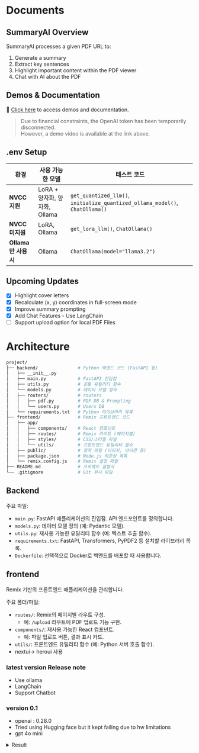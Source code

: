 # Documents

## SummaryAI Overview

SummaryAI processes a given PDF URL to:

1. Generate a summary
2. Extract key sentences
3. Highlight important content within the PDF viewer
4. Chat with AI about the PDF

## Demos & Documentation

📌 [Click here](https://bit.ly/summary-ai-june-park) to access demos and documentation.

> Due to financial constraints, the OpenAI token has been temporarily disconnected.  
> However, a demo video is available at the link above.

## .env Setup

| **환경**             | **사용 가능한 모델**          | **테스트 코드**                                                              |
| -------------------- | ----------------------------- | ---------------------------------------------------------------------------- |
| **NVCC 지원**        | LoRA + 양자화, 양자화, Ollama | `get_quantized_llm()`, `initialize_quantized_ollama_model()`, `ChatOllama()` |
| **NVCC 미지원**      | LoRA, Ollama                  | `get_lora_llm()`, `ChatOllama()`                                             |
| **Ollama만 사용 시** | Ollama                        | `ChatOllama(model="llama3.2")`                                               |

## Upcoming Updates

- [x] Highlight cover letters
- [x] Recalculate (x, y) coordinates in full-screen mode
- [x] Improve summary prompting
- [x] Add Chat Features - Use LangChain
- [ ] Support upload option for local PDF Files

# Architecture

```bash
project/
├── backend/               # Python 백엔드 코드 (FastAPI 등)
│   ├── __init__.py
│   ├── main.py            # FastAPI 진입점
│   ├── utils.py           # 공통 유틸리티 함수
│   └── models.py          # 데이터 모델 정의
│   ├── routers/           # routers
│   │   ├── pdf.py         # PDF DB & Prompting
│   │   └── users.py       # Users DB
│   └── requirements.txt   # Python 라이브러리 목록
├── frontend/              # Remix 프론트엔드 코드
│   ├── app/
│   │   ├── components/    # React 컴포넌트
│   │   ├── routes/        # Remix 라우트 (페이지별)
│   │   ├── styles/        # CSS/스타일 파일
│   │   └── utils/         # 프론트엔드 유틸리티 함수
│   ├── public/            # 정적 파일 (이미지, 아이콘 등)
│   ├── package.json       # Node.js 의존성 목록
│   └── remix.config.js    # Remix 설정 파일
├── README.md              # 프로젝트 설명서
└── .gitignore             # Git 무시 파일
```

## Backend

주요 파일:

- `main.py`: FastAPI 애플리케이션의 진입점. API 엔드포인트를 정의합니다.
- `models.py`: 데이터 모델 정의 (예: Pydantic 모델).
- `utils.py`: 재사용 가능한 유틸리티 함수 (예: 텍스트 추출 함수).
- `requirements.txt`: FastAPI, Transformers, PyPDF2 등 설치할 라이브러리 목록.
- `Dockerfile`: 선택적으로 Docker로 백엔드를 배포할 때 사용합니다.

## frontend

Remix 기반의 프론트엔드 애플리케이션을 관리합니다.

주요 폴더/파일:

- `routes/`: Remix의 페이지별 라우트 구성.
  - 예: `/upload` 라우트에 PDF 업로드 기능 구현.
- `components/`: 재사용 가능한 React 컴포넌트.
  - 예: 파일 업로드 버튼, 결과 표시 카드.
- `utils/`: 프론트엔드 유틸리티 함수 (예: Python 서버 호출 함수).
- nextui-> heroui 사용

### latest version Release note

- Use ollama
- LangChain
- Support Chatbot

### version 0.1

- openai : 0.28.0
- Tried using Hugging face but it kept failing due to hw limitations
- gpt 4o mini

<details>
<summary> Result </summary>

```
Downloading PDF...
PDF successfully downloaded: paper.pdf
Validating PDF...
PDF validation successful.
Extracting text from PDF...
Text extraction successful.
Splitting text into chunks...
Generating summary...
Generated 35 chunks for processing.
Generated summary: The paper discusses the development and evaluation of Retrieval-Augmented Generation (RAG) models for knowledge-intensive NLP tasks. RAG models combine pre-trained parametric memory, typically from sequence-to-sequence (seq2seq) models, with non-parametric memory accessed through a retriever. This hybrid approach aims to address limitations of traditional large pre-trained language models, such as their inability to effectively access and update factual knowledge. The authors present two formulations of RAG: RAG-Sequence, which uses the same retrieved document for generating an entire sequence, and RAG-Token, which allows for different documents to influence each output token. The models were fine-tuned and evaluated on a variety of tasks, including open-domain question answering and language generation, demonstrating state-of-the-art performance on several benchmarks and outperforming traditional parametric models.

RAG's architecture enables it to generate more factual, specific, and diverse outputs compared to baseline models. The paper also highlights the model's ability to update its knowledge dynamically by swapping its non-parametric memory, enhancing its adaptability to changing information over time. The results emphasize the effectiveness of combining parametric and non-parametric approaches in NLP, suggesting new avenues for research into how these memory types can be integrated for improved performance across various tasks.
INFO: 127.0.0.1:53148 - "POST /generate-summary HTTP/1.1" 200 OK
^CINFO: Shutting down
INFO: Waiting for application shutdown.
INFO: Application shutdown complete.
INFO: Finished server process [97858]
INFO: Stopping reloader process [96771]

```

</details>
